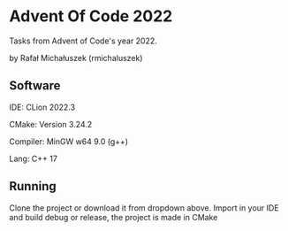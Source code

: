 # Advent Of Code 2022

Tasks from Advent of Code's year 2022.

by Rafał Michałuszek (rmichaluszek)

## Software

IDE: CLion 2022.3

CMake: Version 3.24.2

Compiler: MinGW w64 9.0 (g++)

Lang: C++ 17

## Running

Clone the project or download it from dropdown above.
Import in your IDE and build debug or release, the project is made in CMake  